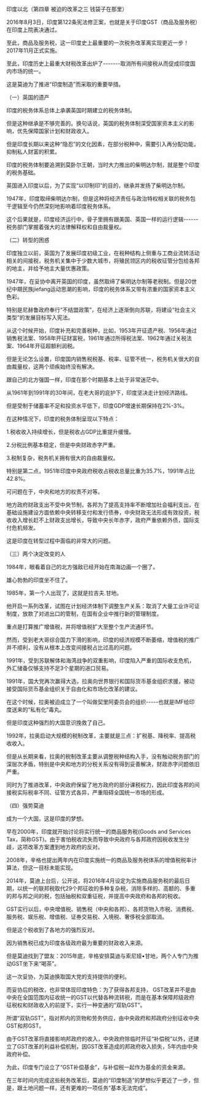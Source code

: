 印度以北（第四章 被迫的改革之三 钱袋子在那里）
<p>2016年8月3日，印度第122条宪法修正案，也就是关于印度GST（商品及服务税）在印度上院表决通过。</p>
<p>至此，商品及服务税，这一印度史上最重要的一次税务改革离实现更近一步！2017年11月正式实施。</p>
<p>至此，印度历史上最重大财税改革出炉了-------取消所有间接税从而促成印度国内市场的统一。</p>
<p>这是莫迪为了推进“印度制造”而采取的重要举措。</p>
<p>（一）英国的遗产</p>
<p>印度的税务体系总体上承袭英国时期建立的税务体制。</p>
<p>但是这种继承是不够完善的。换句话说，英国的税务体制深受国家资本主义的影响，优先保障国家计划和财政收入。</p>
<p>但是印度长期以来这种“隐忍”的文化因素，在部分税种中，需要引入再分配功能，抑制私人财富的积累。</p>
<p>印度的税务体制要追溯到莫卧尔王朝，当时大力推出的柴明达尔制，就是整个印度的税务基础。</p>
<p>英国进入印度以后，为了实现“以印制印”的目的，继承并发扬了柴明达尔制。</p>
<p>1947年，印度取缔柴明达尔制，但是这种将经济责任与政治特权相关联的税务包干逻辑至今仍然深刻地影响着印度税务体系。</p>
<p>这个后果就是，印度经济运行中，骨子里拥有跟美国、英国一样的运行逻辑------税务部门掌握着强大的法律解释权和自由裁量权。</p>
<p>（二）转型的困惑</p>
<p>印度独立以前，英国为了发展印度初级工业，在税种结构上侧重与工商业流转活动相关的间接税，税务机关集中于少数大城市，将殖民领区内的税收征管分包给各邦的地主，并给予地主大量优惠政策。</p>
<p>1947年，在妥协中离开英国的印度，虽然取缔了柴明达尔制等老税制。但是20世纪中期民族jiefang运动思潮的影响，印度的税务体系又带有浓重的国家资本主义色彩。</p>
<p>特别是尼赫鲁政府奉行“不结盟政策”，在经济上逐渐倒向苏联，将建设“社会主义类型”的发展目标写入宪法。</p>
<p>从这个时候开始，印度补充和完善税种，比如，1953年开征遗产税、1956年通过销售税法案、1958年开征财富税，1961年通过所得税法案、1962年通过关税法案、1964年开征超额利润税。</p>
<p>但是无论怎么设置，印度国内销售税税基、税率、征管不统一，税务机关很大的自由裁量权，这两个顽疾始终没有解决。</p>
<p>跟自己的北方强国一样，印度在那个时期基本上处于非常迷茫中。</p>
<p>从1961年到1991年的30年间，在老大哥的庇护下，印度坚决走计划经济路线。</p>
<p>但是受制于储蓄率不足和投资水平低下，印度GDP增速长期保持在2%-3%。</p>
<p>在这种情况下，印度的税务体制呈现以下特点：</p>
<p>1.税收收入持续增长，但是税收占GDP比重提升缓慢。</p>
<p>2.分税比例基本稳定，但是中央财政赤字严重。</p>
<p>3.税制复杂，税务机关拥有很大的自由裁量权。</p>
<p>特别是第二点，1951年印度中央政府税收占税收总量比重为35.7%，1991年占比42.8%。</p>
<p>可问题在于，中央和地方的权责不对等。</p>
<p>地方政府财政支出不受中央节制，各邦为了提高支持率不断增加社会福利支出，在基础设施建设方面依赖中央转移支付和发行债券，中央财政无法形成有效投资，税收收入增长赶不上财政支出增长，导致中央长年赤字，政府严重依赖外债，国际支付危机频发。</p>
<p>这是印度在转型过程中面临的非常大的问题。</p>
<p>（三）两个决定改变的人</p>
<p>1984年，眼看着自己的北方强敌已经开始在南海边画一个圈了。</p>
<p>雄心勃勃的印度坐不住了。</p>
<p>1985年，第一个人出现了，这就是拉吉夫.甘地。</p>
<p>他开启一系列改革，试图在计划经济体制下调整生产关系：取消了大量工业许可证制度，放款了对进出口的管制，在国有企业中推行新的管理制度。</p>
<p>重点是打算推广增值税，并将增值税扩大至整个生产流通环节。</p>
<p>然而，受到老大哥综合国力下滑的影响，印度的经济规模不断萎缩，增值税的推广并不顺利，没有从根本上改变间接税占比过高的问题。</p>
<p>1991年，受到苏联解体和海湾战争的双重影响，印度陷入严重的国际收支危机，外汇储备仅够支持不足3个星期的进口贸易。</p>
<p>1991年，国大党再次赢得大选，拉奥向世界银行和国际货币基金组织求援，被动接受国际货币基金组织关于自由化和市场化改革的建议。</p>
<p>在这个时候，拉奥被迫成立了一个叫做契里阿委员会的组织-----也就是IMF给印度送来的“私有化”毒丸。</p>
<p>但是印度这种强烈的大国意识挽救了自己。</p>
<p>1992年，拉奥启动大规模的税制改革，主要就是三点：扩税基、降税率、提高税收收入。</p>
<p>但是从长期来看，拉奥的税制改革主要从调整税种结构入手，没有触动税务部门的深层次矛盾，特别是中央和地方的分税关系没有得到妥善解决，财政赤字问题依旧严重。</p>
<p>同时为了推进改革，中央政府保留了地方政府的部分课税权力，因此印度各邦的间接税实际税率不同、征管方式各异，严重阻碍全国统一市场的形成。</p>
<p>（四）强势莫迪</p>
<p>成为一个大国，这是印度的梦想。</p>
<p>早在2000年，印度就开始讨论将实行统一的商品服务税(Goods and Services Tax，简称GST)。由于害怕税收流失而导致中央政府与各邦政府因税收发生分歧，这项改革方案遭到地方政府的反对。</p>
<p>2008年，辛格也提出两年内在印度实施统一的商品及服务税体系的增值税税率计算法，但这一目标未能实现。</p>
<p>2014年，莫迪上台后，公开说，将2016年4月设定为实施商品服务税的最后日期，以统一的联邦税取代29个邦征收的多种复杂税，消除多样的、高额的、多重的邦与邦之间的税，包括抽税和双重征税，并提高中央政府和各邦的税收。</p>
<p>GST实行以后，中央增值税、销售税（中央和各邦）、各邦货物入市税、消费税、服务税、娱乐税、增值税、证券交易税、入境税、奢侈税全部取消。</p>
<p>但是这个税收到了各地方的强烈反对。</p>
<p>因为销售税已成为印度各级政府最为重要的财政收入来源。</p>
<p>但是莫迪找到了盟友：2015年底，辛格安排莫迪与索尼娅•甘地，两个人专门为推动GST坐下来“喝茶”。</p>
<p>这一次妥协，为莫迪换取国大党的支持提供的便利。</p>
<p>而妥协后的税改，也非常体现印度特色：为了获得各邦支持， GST改革并不是由中央在全国范围内征收统一的GST以代替各种流转税，而是在基本保障邦级政府征税权和财政收入的前提下，实行一种变通的“双轨GST”。</p>
<p>所谓“双轨GST”，指对邦内的货物和劳务供应，由中央政府和邦政府分别征收中央GST和邦GST。</p>
<p>由于GST改革将直接影响邦政府的收入，中央政府除临时开征“补偿税”以外，还建立了GST改革的利益补偿机制，因GST改革造成的邦政府收入损失，5年内由中央政府补偿。</p>
<p>为此，印度专门设立了“GST补偿基金”，与补偿税一起作为基金的资金来源。</p>
<p>在三年时间内完成这些税务改革后，莫迪的“印度制造”的梦想似乎更近了一步，但是，跟土地问题一样，还有更难的一项任务“基本无法完成”。</p>
